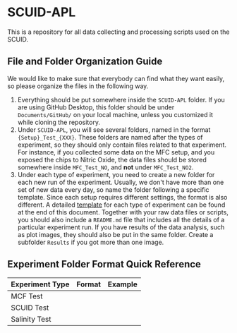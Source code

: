 # SCUID-APL
This is a repository for all data collecting and processing scripts used on the SCUID.

## File and Folder Organization Guide
We would like to make sure that everybody can find what they want easily, so please organize the files in the following way.
1. Everything should be put somewhere inside the `SCUID-APL` folder. If you are using GitHub Desktop, this folder should be under `Documents/GitHub/` on your local machine, unless you customized it while cloning the repository.
2. Under `SCUID-APL`, you will see several folders, named in the format `{Setup}_Test_{XXX}`. These folders are named after the types of experiment, so they should only contain files related to that experiment. For instance, if you collected some data on the MFC setup, and you exposed the chips to Nitric Oxide, the data files should be stored somewhere inside `MFC_Test_NO`, and **not** under `MFC_Test_NO2`.
3. Under each type of experiment, you need to create a new folder for each new run of the experiment. Usually, we don't have more than one set of new data every day, so name the folder following a specific template. Since each setup requires different settings, the format is also different. A detailed [template](#experiment-folder-format-quick-reference) for each type of experiment can be found at the end of this document. Together with your raw data files or scripts, you should also include a `README.md` file that includes all the details of a particular experiment run. If you have results of the data analysis, such as plot images, they should also be put in the same folder. Create a subfolder `Results` if you got more than one image. 


## Experiment Folder Format Quick Reference
| Experiment Type | Format  | Example |
| --------------- | ------  | ------- |
| MCF Test        |         |         |
| SCUID Test      |         |         |
| Salinity Test   |         |         |
